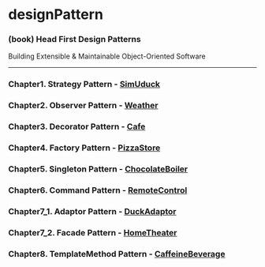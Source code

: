 # designPattern
### (book) Head First Design Patterns
Building Extensible & Maintainable Object-Oriented Software   

---
### Chapter1. Strategy Pattern - [SimUduck](simUduck)
### Chapter2. Observer Pattern - [Weather](weatherStation)
### Chapter3. Decorator Pattern - [Cafe](cafe)
### Chapter4. Factory Pattern - [PizzaStore](pizzaStore)
### Chapter5. Singleton Pattern - [ChocolateBoiler](chocolateBoiler)
### Chapter6. Command Pattern - [RemoteControl](remoteControl)
### Chapter7_1. Adaptor Pattern - [DuckAdaptor](duckAdapter)
### Chapter7_2. Facade Pattern - [HomeTheater](homeTheater)
### Chapter8. TemplateMethod Pattern - [CaffeineBeverage](caffeineBeverage)
